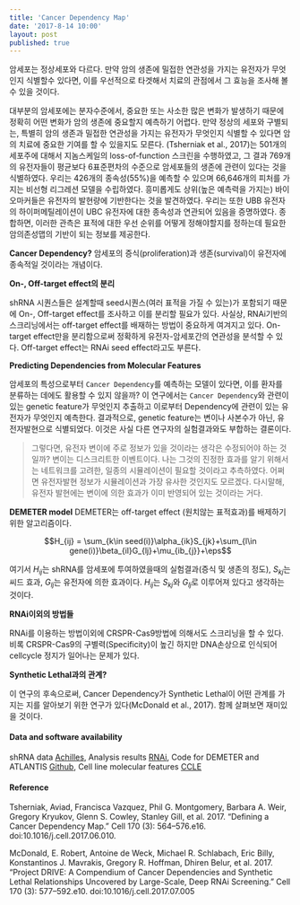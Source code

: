 ```yaml
---
title: 'Cancer Dependency Map'
date: '2017-8-14 10:00'
layout: post
published: true
---
```

암세포는 정상세포와 다르다. 만약 암의 생존에 밀접한 연관성을 가지는 유전자가 무엇인지 식별할수 있다면, 이를 우선적으로 타겟해서 치료의 관점에서 그 효능을 조사해 볼 수 있을 것이다.

대부분의 암세포에는 분자수준에서, 중요한 또는 사소한 많은 변화가 발생하기 때문에 정확히 어떤 변화가 암의 생존에 중요할지 예측하기 어렵다. 만약 정상의 세포와 구별되는, 특별히 암의 생존과 밀접한 연관성을 가지는 유전자가 무엇인지 식별할 수 있다면 암의 치료에 중요한 기여를 할 수 있을지도 모른다. (Tsherniak et al., 2017)는 501개의 세포주에 대해서 지놈스케일의 loss-of-function 스크린을 수행하였고, 그 결과 769개의 유전자들이 평균보다 6표준편차의 수준으로 암세포들의 생존에 관련이 있다는 것을 식별하였다. 우리는 426개의 종속성(55%)을 예측할 수 있으며 66,646개의 피처를 가지는 비선형 리그레션 모델을 수립하였다. 흥미롭게도 상위(높은 예측력을 가지는) 바이오마커들은 유전자의 발현량에 기반한다는 것을 발견하였다. 우리는 또한 UBB 유전자의 하이퍼메틸레이션이 UBC 유전자에 대한 종속성과 연관되어 있음을 증명하였다. 종합하면, 이러한 관측은 표적에 대한 우선 순위를 어떻게 정해야할지를 정하는데 필요한 암의존성맵의 기반이 되는 정보를 제공한다.

**Cancer Dependency?**
암세포의 증식(proliferation)과 생존(survival)이 유전자에 종속적일 것이라는 개념이다.

**On-, Off-target effect의 분리**

shRNA 시퀀스들은 설계할때 seed시퀀스(여러 표적을 가질 수 있는)가 포함되기 때문에 On-, Off-target effect를 조사하고 이를 분리할 필요가 있다. 사실상, RNAi기반의 스크리닝에서는 off-target effect를 배재하는 방법이 중요하게 여겨지고 있다. On-target effect만을 분리함으로써 정확하게 유전자-암세포간의 연관성을 분석할 수 있다. Off-target effect는 RNAi seed effect라고도 부른다.

**Predicting Dependencies from Molecular Features**

암세포의 특성으로부터 `Cancer Dependency`를 예측하는 모델이 있다면, 이를 환자를 분류하는 데에도 활용할 수 있지 않을까? 이 연구에서는 `Cancer Dependency`와 관련이 있는 genetic feature가 무엇인지 추출하고 이로부터 Dependency에 관련이 있는 유전자가 무엇인지 예측한다. 결과적으로, genetic feature는 변이나 사본수가 아닌, 유전자발현으로 식별되었다. 이것은 사실 다른 연구자의 실험결과와도 부합하는 결론이다.

> 그렇다면, 유전자 변이에 주로 정보가 있을 것이라는 생각은 수정되어야 하는 것일까? 변이는 디스크리트한 이벤트이다. 나는  그것의 진정한 효과를 알기 위해서는 네트워크를 고려한, 일종의 시뮬레이션이 필요할 것이라고 추측하였다. 어쩌면 유전자발현 정보가 시뮬레이션과 가장 유사한 것인지도 모르겠다. 다시말해, 유전자 발현에는 변이에 의한 효과가 이미 반영되어 있는 것이라는 거다.

**DEMETER model**
DEMETER는 off-target effect (원치않는 표적효과)를 배제하기 위한 알고리즘이다.

$$H_{ij} = \sum_{k\in seed(i)}\alpha_{ik}S_{jk}+\sum_{l\in gene(i)}\beta_{il}G_{lj}+\mu_{ib_{j}}+\eps$$

여기서 $H_{ij}$는 shRNA를 암세포에 투여하였을때의 실험결과(증식 및 생존의 정도), $S_{kj}$는 씨드 효과, $G_{lj}$는 유전자에 의한 효과이다. $H_{ij}$는 $S_{kj}$와 $G_{lj}$로 이루어져 있다고 생각하는 것이다.

**RNAi이외의 방법들**

RNAi를 이용하는 방법이외에 CRSPR-Cas9방법에 의해서도 스크리닝을 할 수 있다. 비록 CRSPR-Cas9의 구별력(Specificity)이 높긴 하지만 DNA손상으로 인식되어 cellcycle 정지가 일어나는 문제가 있다.

**Synthetic Lethal과의 관계?**

이 연구의 후속으로써, Cancer Dependency가 Synthetic Lethal이 어떤 관계를 가지는 지를 알아보기 위한 연구가 있다(McDonald et al., 2017). 함께 살펴보면 재미있을 것이다.

#### Data and software availability

shRNA data [Achilles](https://portals.broadinstitute.org/achilles),
Analysis results [RNAi](https://depmap.org/rnai),
Code for DEMETER and ATLANTIS [Github](https://github.com/cancerdatasci),
Cell line molecular features [CCLE](https://portals.broadinstitute.org/ccle)

#### Reference

Tsherniak, Aviad, Francisca Vazquez, Phil G. Montgomery, Barbara A. Weir, Gregory Kryukov, Glenn S. Cowley, Stanley Gill, et al. 2017. “Defining a Cancer Dependency Map.” Cell 170 (3): 564–576.e16. doi:10.1016/j.cell.2017.06.010.

McDonald, E. Robert, Antoine de Weck, Michael R. Schlabach, Eric Billy, Konstantinos J. Mavrakis, Gregory R. Hoffman, Dhiren Belur, et al. 2017. “Project DRIVE: A Compendium of Cancer Dependencies and Synthetic Lethal Relationships Uncovered by Large-Scale, Deep RNAi Screening.” Cell 170 (3): 577–592.e10. doi:10.1016/j.cell.2017.07.005
